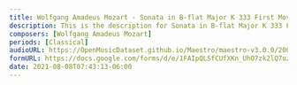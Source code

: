 ```yaml
---
title: Wolfgang Amadeus Mozart - Sonata in B-flat Major K 333 First Movement (1)
description: This is the description for Sonata in B-flat Major K 333 First Movement by Wolfgang Amadeus Mozart
composers: [Wolfgang Amadeus Mozart]
periods: [Classical]
audioURL: https://OpenMusicDataset.github.io/Maestro/maestro-v3.0.0/2008/MIDI-Unprocessed_08_R1_2008_01-05_ORIG_MID--AUDIO_08_R1_2008_wav--2.midi
formURL: https://docs.google.com/forms/d/e/1FAIpQLSfCUfXKn_UhO7zk2lQ7uzjxYuRRWwWUf14yqHsZJScifPgVTA/viewform
date: 2021-08-08T07:43:13-06:00
---
```

